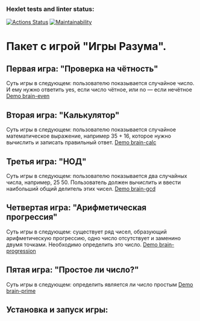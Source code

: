 ### Hexlet tests and linter status:
[![Actions Status](https://github.com/olyavorobeva/python-project-49/workflows/hexlet-check/badge.svg)](https://github.com/olyavorobeva/python-project-49/actions)
[![Maintainability](https://api.codeclimate.com/v1/badges/c5be20bbe33e755776f4/maintainability)](https://codeclimate.com/github/olyavorobeva/python-project-49/maintainability)

# Пакет с игрой "Игры Разума".

## Первая игра: "Проверка на чётность"
Суть игры в следующем: пользователю показывается случайное число. И ему нужно ответить yes, если число чётное, или no — если нечётное
[Demo brain-even](https://asciinema.org/a/551628)

## Вторая игра: "Калькулятор"
Суть игры в следующем: пользователю показывается случайное математическое выражение, например 35 + 16, которое нужно вычислить и записать правильный ответ.
[Demo brain-calc](https://asciinema.org/a/eeizYaGRUYwDuGgT1iIdtrKvV)

## Третья игра: "НОД"
Суть игры в следующем: пользователю показывается два случайных числа, например, 25 50. Пользователь должен вычислить и ввести наибольший общий делитель этих чисел.
[Demo brain-gcd](https://asciinema.org/a/dtWsqZ7BZy0KH41EIVbJnXwFJ)

## Четвертая игра: "Арифметическая прогрессия"
Суть игры в следующем: существует ряд чисел, образующий арифметическую прогрессию, одно число отсутствует и заменино двумя точками. Необходимо определить это число.
[Demo brain-progression](https://asciinema.org/a/fdoRmzSK3fJZMcLI3GaLg9B6l)

## Пятая игра: "Простое ли число?"
Суть игры в следующем: определить является ли число простым
[Demo brain-prime](https://asciinema.org/a/556206)

## Установка и запуск игры:
